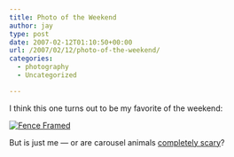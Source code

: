 ```yaml
---
title: Photo of the Weekend
author: jay
type: post
date: 2007-02-12T01:10:50+00:00
url: /2007/02/12/photo-of-the-weekend/
categories:
  - photography
  - Uncategorized

---
```

I think this one turns out to be my favorite of the weekend:

[![Fence Framed][1]][2]

But is just me — or are carousel animals [completely scary][3]?

 [1]: http://farm1.static.flickr.com/147/387323633_6473753e9c.jpg
 [2]: http://www.flickr.com/photos/rambleon/387323633/ (Photo Sharing)
 [3]: http://www.flickr.com/photos/rambleon/387324466/